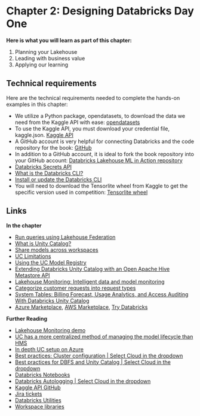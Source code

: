 # Chapter 2: Designing Databricks Day One

**Here is what you will learn as part of this chapter:**
1. Planning your Lakehouse 
2. Leading with business value 
3. Applying our learning
 
## Technical requirements 

Here are the technical requirements needed to complete the hands-on examples in this chapter:
- We utilize a Python package, opendatasets, to download the data we need from the Kaggle API with ease: [opendatasets](https://pypi.org/project/opendatasets/)
- To use the Kaggle API, you must download your credential file, kaggle.json. [Kaggle API](https://www.kaggle.com/docs/api)
- A GitHub account is very helpful for connecting Databricks and the code repository for the book: [GitHub](https://github.com/)
- In addition to a GitHub account, it is ideal to fork the book repository into your GitHub account: [Databricks Lakehouse ML in Action repository](https://github.com/PacktPublishing/Databricks-Lakehouse-ML-In-Action)
- [Databricks Secrets API](https://docs.databricks.com/en/security/secrets/secrets.html)
- [What is the Databricks CLI?](https://docs.databricks.com/en/dev-tools/cli/index.html)
- [Install or update the Databricks CLI]( https://docs.databricks.com/en/dev-tools/cli/install.html)
- You will need to download the Tensorlite wheel from Kaggle to get the specific version used in competition: [Tensorlite wheel](https://www.kaggle.com/datasets/philculliton/tflite-wheels-2140)

## Links 

**In the chapter**
- [Run queries using Lakehouse Federation](https://docs.databricks.com/en/query-federation/index.html)
- [What is Unity Catalog?](https://docs.databricks.com/data-governance/unity-catalog/index.html)
- [Share models across workspaces](https://docs.databricks.com/applications/machine-learning/manage-model-lifecycle/multiple-workspaces.html)
- [UC Limitations](https://docs.databricks.com/data-governance/unity-catalog/index.html#general-limitations)
- [Using the UC Model Registry](https://docs.databricks.com/machine-learning/manage-model-lifecycle/index.html)
- [Extending Databricks Unity Catalog with an Open Apache Hive Metastore API](https://www.databricks.com/blog/extending-databricks-unity-catalog-open-apache-hive-metastore-api)
- [Lakehouse Monitoring: Intelligent data and model monitoring](https://www.databricks.com/product/machine-learning/lakehouse-monitoring)
- [Categorize customer requests into request types](https://support.atlassian.com/jira-service-management-cloud/docs/categorize-customer-requests-into-request-types/)
- [System Tables: Billing Forecast, Usage Analytics, and Access Auditing With Databricks Unity Catalog](https://www.databricks.com/resources/demos/tutorials/governance/system-tables)
- [Azure Marketplace](https://azure.microsoft.com/en-us/products/databricks), [AWS Marketplace](https://aws.amazon.com/marketplace/pp/prodview-wtyi5lgtce6n6), [Try Databricks](https://www.databricks.com/try-databricks)

**Further Reading**
- [Lakehouse Monitoring demo](https://youtu.be/3TLBZSKeYTk?t=560)
- [UC has a more centralized method of managing the model lifecycle than HMS](https://docs.databricks.com/machine-learning/manage-model-lifecycle/index.html)
- [In depth UC setup on Azure](https://youtu.be/itGKRVHdNPo)
- [Best practices: Cluster configuration | Select Cloud in the dropdown](https://docs.databricks.com/clusters/cluster-config-best-practices.html)
- [Best practices for DBFS and Unity Catalog | Select Cloud in the dropdown](https://docs.databricks.com/dbfs/unity-catalog.html)
- [Databricks Notebooks](https://docs.databricks.com/en/notebooks/index.html)
- [Databricks Autologging | Select Cloud in the dropdown](https://docs.databricks.com/mlflow/databricks-autologging.html#security-and-data-management)
- [Kaggle API GitHub](https://github.com/Kaggle/kaggle-api)
- [Jira tickets](https://support.atlassian.com/jira-service-management-cloud/docs/categorize-customer-requests-into-request-types/)
- [Databricks Utilities](https://docs.databricks.com/en/dev-tools/databricks-utils.html)
- [Workspace libraries](https://docs.databricks.com/en/libraries/workspace-libraries.html)




